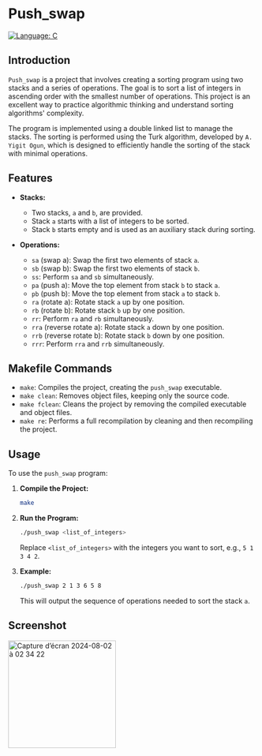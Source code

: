# Push_swap

[![Language: C](https://img.shields.io/badge/Language-C-blue.svg)](https://en.wikipedia.org/wiki/C_(programming_language))   

## Introduction

`Push_swap` is a project that involves creating a sorting program using two stacks and a series of operations. The goal is to sort a list of integers in ascending order with the smallest number of operations. This project is an excellent way to practice algorithmic thinking and understand sorting algorithms' complexity.

The program is implemented using a double linked list to manage the stacks. The sorting is performed using the Turk algorithm, developed by `A. Yigit Ogun`, which is designed to efficiently handle the sorting of the stack with minimal operations.

## Features

- **Stacks:**
  - Two stacks, `a` and `b`, are provided.
  - Stack `a` starts with a list of integers to be sorted.
  - Stack `b` starts empty and is used as an auxiliary stack during sorting.

- **Operations:**
  - `sa` (swap a): Swap the first two elements of stack `a`.
  - `sb` (swap b): Swap the first two elements of stack `b`.
  - `ss`: Perform `sa` and `sb` simultaneously.
  - `pa` (push a): Move the top element from stack `b` to stack `a`.
  - `pb` (push b): Move the top element from stack `a` to stack `b`.
  - `ra` (rotate a): Rotate stack `a` up by one position.
  - `rb` (rotate b): Rotate stack `b` up by one position.
  - `rr`: Perform `ra` and `rb` simultaneously.
  - `rra` (reverse rotate a): Rotate stack `a` down by one position.
  - `rrb` (reverse rotate b): Rotate stack `b` down by one position.
  - `rrr`: Perform `rra` and `rrb` simultaneously.

## Makefile Commands

- `make`: Compiles the project, creating the `push_swap` executable.
- `make clean`: Removes object files, keeping only the source code.
- `make fclean`: Cleans the project by removing the compiled executable and object files.
- `make re`: Performs a full recompilation by cleaning and then recompiling the project.

## Usage

To use the `push_swap` program:

1. **Compile the Project:**

    ```sh
    make
    ```

2. **Run the Program:**

    ```sh
    ./push_swap <list_of_integers>
    ```

    Replace `<list_of_integers>` with the integers you want to sort, e.g., `5 1 3 4 2`.

3. **Example:**

    ```sh
    ./push_swap 2 1 3 6 5 8
    ```

    This will output the sequence of operations needed to sort the stack `a`.

## Screenshot

<img width="218" alt="Capture d’écran 2024-08-02 à 02 34 22" src="https://github.com/user-attachments/assets/234f4b74-4dd4-450c-814f-51d8820389b0">
